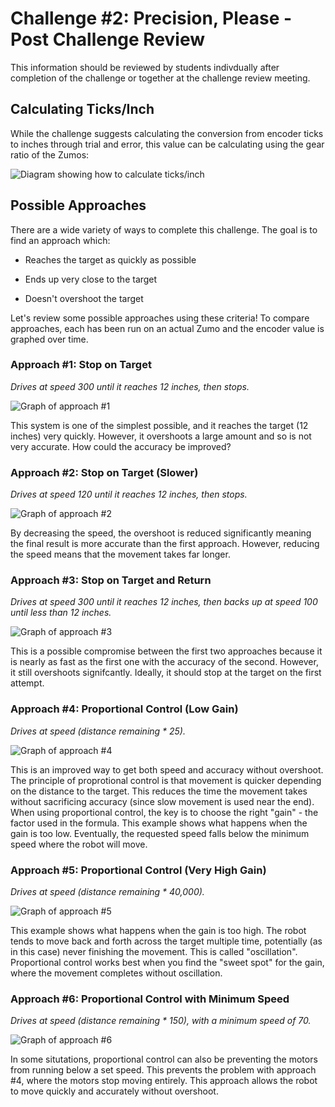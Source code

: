 # Challenge #2: Precision, Please - Post Challenge Review

This information should be reviewed by students indivdually after completion of the challenge or together at the challenge review meeting.

## Calculating Ticks/Inch

While the challenge suggests calculating the conversion from encoder ticks to inches through trial and error, this value can be calculating using the gear ratio of the Zumos:

![Diagram showing how to calculate ticks/inch](https://raw.githubusercontent.com/Mechanical-Advantage/Training2020/development/resources/02-encoder-translation.jpg)

## Possible Approaches

There are a wide variety of ways to complete this challenge. The goal is to find an approach which:

* Reaches the target as quickly as possible

* Ends up very close to the target

* Doesn't overshoot the target

Let's review some possible approaches using these criteria! To compare approaches, each has been run on an actual Zumo and the encoder value is graphed over time.

### Approach #1: Stop on Target

*Drives at speed 300 until it reaches 12 inches, then stops.*

![Graph of approach #1](https://raw.githubusercontent.com/Mechanical-Advantage/Training2020/development/resources/02-approach-1.png)

This system is one of the simplest possible, and it reaches the target (12 inches) very quickly. However, it overshoots a large amount and so is not very accurate. How could the accuracy be improved?

### Approach #2: Stop on Target (Slower)

*Drives at speed 120 until it reaches 12 inches, then stops.*

![Graph of approach #2](https://raw.githubusercontent.com/Mechanical-Advantage/Training2020/development/resources/02-approach-2.png)

By decreasing the speed, the overshoot is reduced significantly meaning the final result is more accurate than the first approach. However, reducing the speed means that the movement takes far longer.

### Approach #3: Stop on Target and Return

*Drives at speed 300 until it reaches 12 inches, then backs up at speed 100 until less than 12 inches.*

![Graph of approach #3](https://raw.githubusercontent.com/Mechanical-Advantage/Training2020/development/resources/02-approach-3.png)

This is a possible compromise between the first two approaches because it is nearly as fast as the first one with the accuracy of the second. However, it still overshoots signifcantly. Ideally, it should stop at the target on the first attempt.

### Approach #4: Proportional Control (Low Gain)

*Drives at speed (distance remaining * 25).*

![Graph of approach #4](https://raw.githubusercontent.com/Mechanical-Advantage/Training2020/development/resources/02-approach-4.png)

This is an improved way to get both speed and accuracy without overshoot. The principle of proprotional control is that movement is quicker depending on the distance to the target. This reduces the time the movement takes without sacrificing accuracy (since slow movement is used near the end). When using proportional control, the key is to choose the right "gain" - the factor used in the formula. This example shows what happens when the gain is too low. Eventually, the requested speed falls below the minimum speed where the robot will move.

### Approach #5: Proportional Control (Very High Gain)

*Drives at speed (distance remaining * 40,000).*

![Graph of approach #5](https://raw.githubusercontent.com/Mechanical-Advantage/Training2020/development/resources/02-approach-5.png)

This example shows what happens when the gain is too high. The robot tends to move back and forth across the target multiple time, potentially (as in this case) never finishing the movement. This is called "oscillation". Proportional control works best when you find the "sweet spot" for the gain, where the movement completes without oscillation.

### Approach #6: Proportional Control with Minimum Speed

*Drives at speed (distance remaining * 150), with a minimum speed of 70.*

![Graph of approach #6](https://raw.githubusercontent.com/Mechanical-Advantage/Training2020/development/resources/02-approach-6.png)

In some situtations, proportional control can also be preventing the motors from running below a set speed. This prevents the problem with approach #4, where the motors stop moving entirely. This approach allows the robot to move quickly and accurately without overshoot.